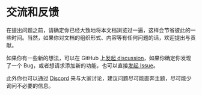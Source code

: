 # 交流和反馈

在提出问题之前，请确定你已经大致地将本文档浏览过一遍，这样会节省彼此的一些时间。当然，如果你对文档的组织形式、内容等有任何问题的话，欢迎提出与贡献。

如果你有一些新的想法，可以在 GitHub 上[发起 discussion](https://github.com/yutto-dev/yutto/discussions)，如果你确定你发现了一个 Bug，或者想请求添加新的功能，也可以直接[发起 Issue](https://github.com/yutto-dev/yutto/issues/)。

此外你也可以通过 [Discord](https://discord.com/invite/5cQGyFwsqC) 来与大家讨论，建议问题尽可能直奔主题，尽可能少询问不必要的信息。
